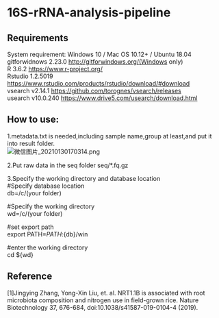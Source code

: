# 16S-rRNA-analysis-pipeline

## Requirements
  
System requirement: Windows 10 / Mac OS 10.12+ / Ubuntu 18.04  
gitforwidnows 2.23.0 http://gitforwindows.org/(Windows only)  
R 3.6.2 https://www.r-project.org/  
Rstudio 1.2.5019 https://www.rstudio.com/products/rstudio/download/#download  
vsearch v2.14.1 https://github.com/torognes/vsearch/releases  
usearch v10.0.240 https://www.drive5.com/usearch/download.html  

## How to use:  
1.metadata.txt is needed,including sample name,group at least,and put it into result folder.  
![微信图片_20210130170314.png](https://i.loli.net/2021/01/30/gJuvU2jmat8yPbZ.png)

2.Put raw data in the seq folder  seq/*.fq.gz

3.Specify the working directory and database location  
#Specify database location  
db=/c/(your folder)  
  
#Specify the working directory  
wd=/c/(your folder)
  
#set export path  
export PATH=$PATH:${db}/win  
  
#enter the working directory  
cd ${wd}

## Reference   
[1]Jingying Zhang, Yong-Xin Liu, et. al. NRT1.1B is associated with root microbiota composition and nitrogen use in field-grown rice. Nature Biotechnology 37, 676-684, doi:10.1038/s41587-019-0104-4 (2019).


